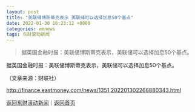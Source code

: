 ```yaml
---
layout: post
title: "美联储博斯蒂克表示 美联储可以选择加息50个基点"
date: 2022-01-30 16:23:12 +0800
categories: emnews
tags: 东财滚动新闻
---
```

> 据英国金融时报：美联储博斯蒂克表示，美联储可以选择加息50个基点。

<p>据英国金融时报：美联储博斯蒂克表示，美联储可以选择加息50个基点。</p><p class="em_media">（文章来源：财联社）</p>

<http://finance.eastmoney.com/news/1351,202201302266880343.html>

[返回东财滚动新闻](//finews.withounder.com/emnews/)｜[返回首页](//finews.withounder.com/)